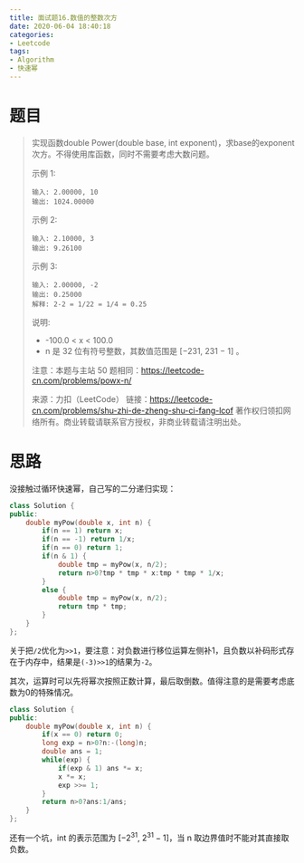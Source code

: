 ```yaml
---
title: 面试题16.数值的整数次方
date: 2020-06-04 18:40:18
categories:
- Leetcode
tags:
- Algorithm
- 快速幂
---
```


# 题目

> 实现函数double Power(double base, int exponent)，求base的exponent次方。不得使用库函数，同时不需要考虑大数问题。
>
>  
>
> 示例 1:
>
> ```
> 输入: 2.00000, 10
> 输出: 1024.00000
> ```
>
>
> 示例 2:
>
> ```
> 输入: 2.10000, 3
> 输出: 9.26100
> ```
>
>
> 示例 3:
>
> ```
> 输入: 2.00000, -2
> 输出: 0.25000
> 解释: 2-2 = 1/22 = 1/4 = 0.25
> ```
>
>
> 说明:
>
> - -100.0 < x < 100.0
> - n 是 32 位有符号整数，其数值范围是 [−231, 231 − 1] 。
>
> 注意：本题与主站 50 题相同：https://leetcode-cn.com/problems/powx-n/
>
> 来源：力扣（LeetCode）
> 链接：https://leetcode-cn.com/problems/shu-zhi-de-zheng-shu-ci-fang-lcof
> 著作权归领扣网络所有。商业转载请联系官方授权，非商业转载请注明出处。

# 思路

没接触过循环快速幂，自己写的二分递归实现：

```c++
class Solution {
public:
    double myPow(double x, int n) {
        if(n == 1) return x;
        if(n == -1) return 1/x;
        if(n == 0) return 1;
        if(n & 1) {
            double tmp = myPow(x, n/2);
            return n>0?tmp * tmp * x:tmp * tmp * 1/x;
        } 
        else {
            double tmp = myPow(x, n/2);
            return tmp * tmp;
        }
    }
};
```

关于把`/2`优化为`>>1`，要注意：对负数进行移位运算左侧补1，且负数以补码形式存在于内存中，结果是`(-3)>>1`的结果为`-2`。

其次，运算时可以先将幂次按照正数计算，最后取倒数。值得注意的是需要考虑底数为0的特殊情况。

```c++
class Solution {
public:
    double myPow(double x, int n) {
        if(x == 0) return 0;
        long exp = n>0?n:-(long)n;
        double ans = 1;
        while(exp) {           
            if(exp & 1) ans *= x;
            x *= x;
            exp >>= 1;
        }
        return n>0?ans:1/ans;
    }
};
```

还有一个坑，int 的表示范围为 $[-2^{31},\ 2^{31}-1]$，当 n 取边界值时不能对其直接取负数。 